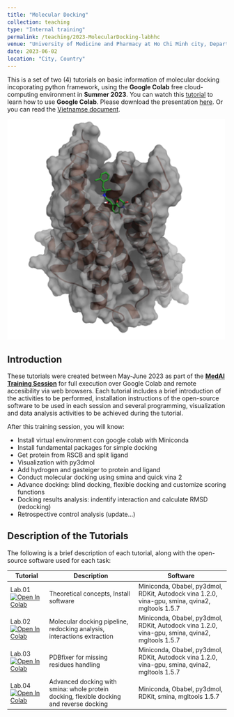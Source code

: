 ```yaml
---
title: "Molecular Docking"
collection: teaching
type: "Internal training"
permalink: /teaching/2023-MolecularDocking-labhhc
venue: "University of Medicine and Pharmacy at Ho Chi Minh city, Department of Organic Chemistry"
date: 2023-06-02
location: "City, Country"
---
```


This is a set of two (4) tutorials on basic information of molecular docking incoporating python framework, using the **Google Colab** free cloud-computing environment in **Summer 2023**. You can watch this [tutorial](https://www.youtube.com/watch?v=oCngVVBSsmA) to learn how to use **Google Colab**.
Please download the presentation [here](https://tieulongphan.github.io/files/docking_slide.pdf). Or you can read the [Vietnamse document](https://tieulongphan.github.io/files/docking_vn.pdf).

<a href="https://tieulongphan.github.io/files/docking_slide.pdf"><img src="/images/dock.png" target="_blank" alt="thesis slide" class="center" style="width:500px"></a>


## Introduction

These tutorials were created between May-June 2023 as part of the [**MedAI Training Session**](https://tieulongphan.github.io/teaching/) for full execution over Google Colab and remote accesibility via web browsers.
Each tutorial includes a brief introduction of the activities to be performed, installation instructions of the open-source software to be used in each session and several programming, visualization and data analysis activities to be achieved during the tutorial. 

After this training session, you will know:
- Install virtual environment con google colab with Miniconda
- Install fundamental packages for simple docking
- Get protein from RSCB and split ligand
- Visualization with py3dmol
- Add hydrogen and gasteiger to protein and ligand
- Conduct molecular docking using smina and quick vina 2
- Advance docking: blind docking, flexible docking and customize scoring functions
- Docking results analysis: indentify interaction and calculate RMSD (redocking)
- Retrospective control analysis (update...)

## Description of the Tutorials

The following is a brief description of each tutorial, along with the open-source software used for each task:

| Tutorial | Description                           | Software                                                        |
|--------|-------------------------------------------------------------------------------------|-------------------------------------------------------------------------------------------------------------|
| Lab.01 [![Open In Colab](https://colab.research.google.com/assets/colab-badge.svg)](https://colab.research.google.com/github/TieuLongPhan/TieuLongPhan.github.io/blob/master/_teaching/Material/Molecular%20Docking%20labhhc/lab01-theory_softwares.ipynb) | Theoretical concepts, Install software                         |    Miniconda, Obabel, py3dmol, RDKit, Autodock vina 1.2.0, vina-gpu, smina, qvina2, mgltools 1.5.7                                                                                                      |
| Lab.02 [![Open In Colab](https://colab.research.google.com/assets/colab-badge.svg)](https://colab.research.google.com/github/TieuLongPhan/TieuLongPhan.github.io/blob/master/_teaching/Material/Molecular%20Docking%20labhhc/lab02-preparation.ipynb) | Molecular docking pipeline, redocking analysis, interactions extraction                         |    Miniconda, Obabel, py3dmol, RDKit, Autodock vina 1.2.0, vina-gpu, smina, qvina2, mgltools 1.5.7            |
| Lab.03 [![Open In Colab](https://colab.research.google.com/assets/colab-badge.svg)](https://colab.research.google.com/github/TieuLongPhan/TieuLongPhan.github.io/blob/master/_teaching/Material/Molecular%20Docking%20labhhc/lab03-pdbfixer.ipynb) |  PDBfixer for missing residues handling                         |    Miniconda, Obabel, py3dmol, RDKit, Autodock vina 1.2.0, vina-gpu, smina, qvina2, mgltools 1.5.7            |
| Lab.04 [![Open In Colab](https://colab.research.google.com/assets/colab-badge.svg)]() |  Advanced docking with smina: whole protein docking, flexible docking and reverse docking                         |    Miniconda, Obabel, py3dmol, RDKit, smina,  mgltools 1.5.7            |




